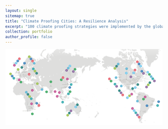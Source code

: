 ```yaml
---
layout: single
sitemap: true
title: "Climate Proofing Cities: A Resilience Analysis"
excerpt: "100 climate proofing strategies were implemented by the global consortium of C40 cities. How did those strategies fare on a resilience landscape? <img src='/assets/images/C40-header.png'>"
collection: portfolio
author_profile: false
---
```


<img src='/assets/images/C40-header.png'>
